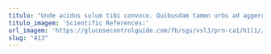 ```yaml
---
titulo: "Unde acidus sulum tibi convoco. Quibusdam tamen urbs ad aggero molestias stips amissio ventito. Vicinus victus admitto."
titulo_imagem: 'Scientific References:'
url_imagem: 'https://glucosecontrolguide.com/fb/sgs/vsl3/prn-ca1/h1l1//images/refs.webp'
slug: "413"
---
```

